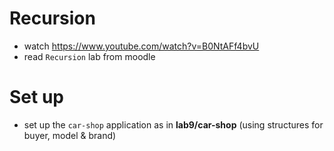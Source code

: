 
# Recursion

* watch https://www.youtube.com/watch?v=B0NtAFf4bvU
* read `Recursion` lab from moodle

# Set up

* set up the `car-shop` application as in __lab9/car-shop__ (using structures for buyer, model & brand)
